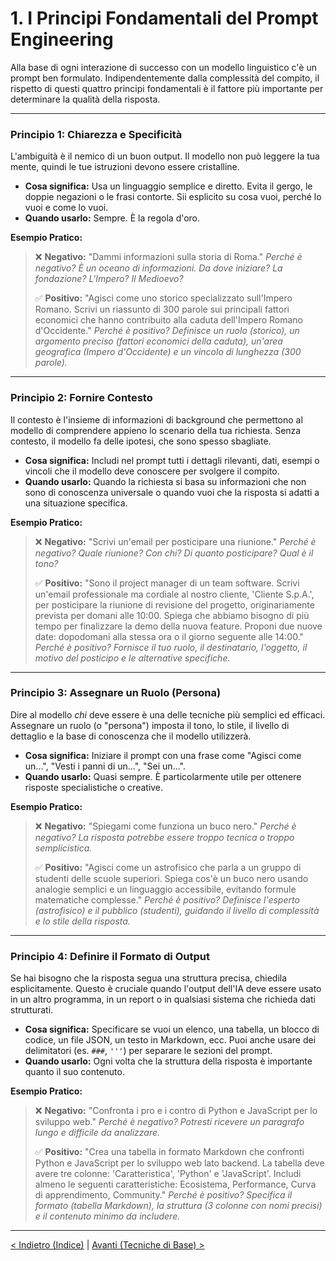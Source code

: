 # 1. I Principi Fondamentali del Prompt Engineering

Alla base di ogni interazione di successo con un modello linguistico c'è un prompt ben formulato. Indipendentemente dalla complessità del compito, il rispetto di questi quattro principi fondamentali è il fattore più importante per determinare la qualità della risposta.

---

### Principio 1: Chiarezza e Specificità

L'ambiguità è il nemico di un buon output. Il modello non può leggere la tua mente, quindi le tue istruzioni devono essere cristalline.

- **Cosa significa:** Usa un linguaggio semplice e diretto. Evita il gergo, le doppie negazioni o le frasi contorte. Sii esplicito su cosa vuoi, perché lo vuoi e come lo vuoi.
- **Quando usarlo:** Sempre. È la regola d'oro.

**Esempio Pratico:**

> ❌ **Negativo:** "Dammi informazioni sulla storia di Roma."
> _Perché è negativo? È un oceano di informazioni. Da dove iniziare? La fondazione? L'Impero? Il Medioevo?_
>
> ✅ **Positivo:** "Agisci come uno storico specializzato sull'Impero Romano. Scrivi un riassunto di 300 parole sui principali fattori economici che hanno contribuito alla caduta dell'Impero Romano d'Occidente."
> _Perché è positivo? Definisce un ruolo (storico), un argomento preciso (fattori economici della caduta), un'area geografica (Impero d'Occidente) e un vincolo di lunghezza (300 parole)._

---

### Principio 2: Fornire Contesto

Il contesto è l'insieme di informazioni di background che permettono al modello di comprendere appieno lo scenario della tua richiesta. Senza contesto, il modello fa delle ipotesi, che sono spesso sbagliate.

- **Cosa significa:** Includi nel prompt tutti i dettagli rilevanti, dati, esempi o vincoli che il modello deve conoscere per svolgere il compito.
- **Quando usarlo:** Quando la richiesta si basa su informazioni che non sono di conoscenza universale o quando vuoi che la risposta si adatti a una situazione specifica.

**Esempio Pratico:**

> ❌ **Negativo:** "Scrivi un'email per posticipare una riunione."
> _Perché è negativo? Quale riunione? Con chi? Di quanto posticipare? Qual è il tono?_
>
> ✅ **Positivo:** "Sono il project manager di un team software. Scrivi un'email professionale ma cordiale al nostro cliente, 'Cliente S.p.A.', per posticipare la riunione di revisione del progetto, originariamente prevista per domani alle 10:00. Spiega che abbiamo bisogno di più tempo per finalizzare la demo della nuova feature. Proponi due nuove date: dopodomani alla stessa ora o il giorno seguente alle 14:00."
> _Perché è positivo? Fornisce il tuo ruolo, il destinatario, l'oggetto, il motivo del posticipo e le alternative specifiche._

---

### Principio 3: Assegnare un Ruolo (Persona)

Dire al modello _chi_ deve essere è una delle tecniche più semplici ed efficaci. Assegnare un ruolo (o "persona") imposta il tono, lo stile, il livello di dettaglio e la base di conoscenza che il modello utilizzerà.

- **Cosa significa:** Iniziare il prompt con una frase come "Agisci come un...", "Vesti i panni di un...", "Sei un...".
- **Quando usarlo:** Quasi sempre. È particolarmente utile per ottenere risposte specialistiche o creative.

**Esempio Pratico:**

> ❌ **Negativo:** "Spiegami come funziona un buco nero."
> _Perché è negativo? La risposta potrebbe essere troppo tecnica o troppo semplicistica._
>
> ✅ **Positivo:** "Agisci come un astrofisico che parla a un gruppo di studenti delle scuole superiori. Spiega cos'è un buco nero usando analogie semplici e un linguaggio accessibile, evitando formule matematiche complesse."
> _Perché è positivo? Definisce l'esperto (astrofisico) e il pubblico (studenti), guidando il livello di complessità e lo stile della risposta._

---

### Principio 4: Definire il Formato di Output

Se hai bisogno che la risposta segua una struttura precisa, chiedila esplicitamente. Questo è cruciale quando l'output dell'IA deve essere usato in un altro programma, in un report o in qualsiasi sistema che richieda dati strutturati.

- **Cosa significa:** Specificare se vuoi un elenco, una tabella, un blocco di codice, un file JSON, un testo in Markdown, ecc. Puoi anche usare dei delimitatori (es. `###`, `'''`) per separare le sezioni del prompt.
- **Quando usarlo:** Ogni volta che la struttura della risposta è importante quanto il suo contenuto.

**Esempio Pratico:**

> ❌ **Negativo:** "Confronta i pro e i contro di Python e JavaScript per lo sviluppo web."
> _Perché è negativo? Potresti ricevere un paragrafo lungo e difficile da analizzare._
>
> ✅ **Positivo:** "Crea una tabella in formato Markdown che confronti Python e JavaScript per lo sviluppo web lato backend. La tabella deve avere tre colonne: 'Caratteristica', 'Python' e 'JavaScript'. Includi almeno le seguenti caratteristiche: Ecosistema, Performance, Curva di apprendimento, Community."
> _Perché è positivo? Specifica il formato (tabella Markdown), la struttura (3 colonne con nomi precisi) e il contenuto minimo da includere._

---

[< Indietro (Indice)](./index.md) | [Avanti (Tecniche di Base) >](./02-tecniche-di-base.md)
